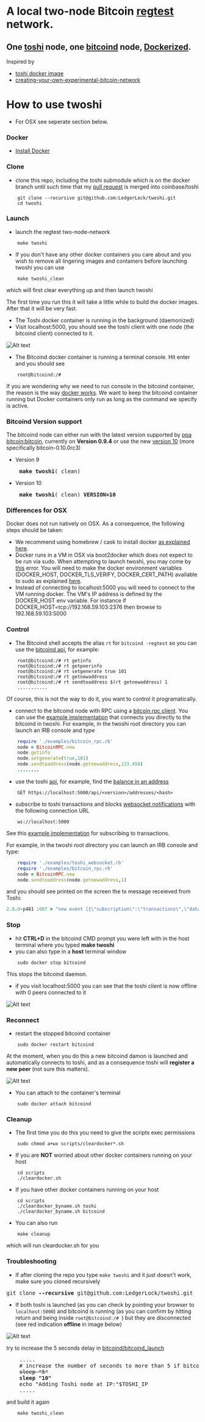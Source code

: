 # A local two-node Bitcoin [regtest](https://bitcoin.org/en/developer-examples#regtest-mode) network. 
## One [toshi](https://toshi.io) node, one [bitcoind](https://en.bitcoin.it/wiki/Bitcoind) node, [Dockerized](https://www.docker.com/).

Inspired by
- [toshi docker image](http://www.soroushjp.com/2014/10/15/deploying-your-own-toshi-api-bitcoin-node-using-coreos-docker-aws/)
- [creating-your-own-experimental-bitcoin-network](http://geraldkaszuba.com/creating-your-own-experimental-bitcoin-network/)

# How to use twoshi
- For OSX see seperate section below.

### Docker
- [Install Docker](https://docs.docker.com/installation/)

### Clone
- clone this repo, including the toshi submodule which is on the docker branch until such time that my [pull request](https://github.com/coinbase/toshi/pull/131) is merged into coinbase/toshi
```Batchfile
	git clone --recursive git@github.com:LedgerLock/twoshi.git
	cd twoshi
```
### Launch 
- launch the regtest two-node-network
```Batchfile
	make twoshi
```
- If you don't have any other docker containers you care about and you wish to remove all lingering images and containers before launching twoshi you can use
```Batchfile
	make twoshi_clean
```
which will first clear everything up and then launch twoshi

The first time you run this it will take a little while to build the docker images. After that it will be very fast.

- The Toshi docker container is running in the background (daemonized)
- Visit localhost:5000, you should see the toshi client with one node (the bitcoind client) connected to it.

![Alt text](/images/toshionlaunch.png?raw=true "Toshi cotainer hooked up to bitcoind on startup, with 101 blocks mined")

- The Bitcoind docker container is running a terminal console. Hit enter and you should see
```Batchfile
	root@bitcoind:/#
```
If you are wondering why we need to run console in the bitcoind container, the reason is the way [docker works](https://docs.docker.com/userguide/dockerizing/). We want to keep the bitcoind container running but Docker containers only run as long as the command we specify is active.

### Bitcoind Version support
The bitcoind node can either run with the latest version supported by [ppa bitcoin:bitcoin](https://launchpad.net/~bitcoin/+archive/ubuntu/bitcoin), currently on **Version 0.9.4** or use the new [version 10](https://github.com/bitcoin/bitcoin/blob/0.10/doc/release-notes.md) (more specifically bitcoin-0.10.0rc3)
- Version 9
<pre>
	<b>make twoshi</b>(_clean)
</pre>
- Version 10
<pre>
	<b>make twoshi</b>(_clean) <b>VERSION=10</b>
</pre>

### Differences for OSX
Docker does not run natively on OSX. As a consequence, the following steps should be taken:
- We recommend using homebrew / cask to install docker [as explained here](http://penandpants.com/2014/03/09/docker-via-homebrew/).
- Docker runs in a VM in OSX via boot2docker which does not expect to be run via sudo. When attempting to launch twoshi, you may come by [this](http://stackoverflow.com/questions/25372781/docker-error-var-run-docker-sock-no-such-file-or-directory) error. You will need to make the docker environment variables (DOCKER_HOST, DOCKER_TLS_VERIFY, DOCKER_CERT_PATH) available to sudo as explained [here](http://craiccomputing.blogspot.com/2010/10/setting-environment-variables-for-sudo.html).
- Instead of connecting to localhost:5000 you will need to connect to the VM running docker. The VM's IP address is defined by the DOCKER_HOST env variable. For instance if DOCKER_HOST=tcp://192.168.59.103:2376 then browse to 192.168.59.103:5000

### Control
- The Bitcoind shell accepts the alias `rt` for `bitcoind -regtest` so you can use the [bitcoind api](https://bitcoin.org/en/developer-reference#bitcoin-core-apis), for example:
```Batchfile
	root@bitcoind:/# rt getinfo
	root@bitcoind:/# rt getpeerinfo
	root@bitcoind:/# rt setgenerate true 101
	root@bitcoind:/# rt getnewaddress
	root@bitcoind:/# rt sendtoaddress $(rt getnewaddress) 1
	...........
```
Of course, this is not the way to do it, you want to control it programatically.

- connect to the bitcoind node with RPC using a [bitcoin rpc client](https://en.bitcoin.it/wiki/API_reference_(JSON-RPC)#Ruby). You can use the [example implementation](/examples/bitcoin_rpc.rb) that connects you directly to the bitcoind in twoshi.
For example, in the twoshi root directory you can launch an IRB console and type

```Ruby
	require './examples/bitcoin_rpc.rb'
	node = BitcoinRPC.new
	node.getinfo
	node.setgenerate(true,101)
	node.sendtoaddress(node.getnewaddress,123.456)
	........
```

- use the toshi [api](https://toshi.io/docs/), for example, find the [balance in an address](https://toshi.io/docs/#get-address-balance)
```Batchfile
	GET https://localhost:5000/api/<version>/addresses/<hash>
```
- subscribe to toshi transactions and blocks [websocket notifications](https://toshi.io/docs/#websockets) with the following connection URL
```Batchfile
	ws://localhost:5000
```
See this [example implementation](/examples/toshi_websocket.rb) for subscribing to transactions.

For example, in the twoshi root directory you can launch an IRB console and type:
```Ruby
	require './examples/toshi_websocket.rb'
	require './examples/bitcoin_rpc.rb'
	node = BitcoinRPC.new
 	node.sendtoaddress(node.getnewaddress,1) 
```
and you should see printed on the screen the tx message receieved from Toshi:

```Ruby
2.0.0-p481 :007 > "new event [{\"subscription\":\"transactions\",\"data\":{\"hash\":....]"

```

### Stop
- hit **CTRL+D** in the bitcoind CMD prompt you were left with in the host terminal where you typed **make twoshi**
- you can also type in a **host** terminal window
```Batchfile
	sudo docker stop bitcoind
```
This stops the bitcoind daemon.
- if you visit localhost:5000 you can see that the toshi client is now offline with 0 peers connected to it

![Alt text](/images/toshioffline.png?raw=true "Toshi cotainer offline")

### Reconnect

- restart the stopped bitcoind container
```Batchfile
	sudo docker restart bitcoind	
```
At the moment, when you do this a new bitcoind damon is launched and automatically connects to toshi, and as a consequence toshi will **register a new peer** (not sure this matters).

![Alt text](/images/toshibackonline.png?raw=true "Toshi cotainer back online, connected to the restarted bitcoind container counted as a new peer")

- You can attach to the container's terminal
```Batchfile
	sudo docker attach bitcoind
```

### Cleanup
- The first time you do this you need to give the scripts exec permissions
```Batchfile
	sudo chmod a+wx scripts/cleardocker*.sh
```
- If you are **NOT** worried about other docker containers running on your host 
```Batchfile
	cd scripts
	./cleardocker.sh
```
- If you have other docker containers running on your host 
```Batchfile
	cd scripts
	./cleardocker_byname.sh toshi
	./cleardocker_byname.sh bitcoind
```

- You can also run
```Batchfile
	make cleanup
```
which will run cleardocker.sh for you

### Troubleshooting
- If after cloning the repo you type `make twoshi` and it just doesn't work, make sure you cloned recursively
<pre>
git clone <b>--recursive</b> git@github.com:LedgerLock/twoshi.git
</pre>
- If both toshi is launched (as you can check by pointing your browser to `localhost:5000`) and bitcoind is running (as you can confirm by hitting return and being inside `root@bitcoind:/# `) but they are disconnected (see red indication **offline** in image below)

![Alt text](/images/offline.png?raw=true "Toshi cotainer is disconnected from bitcoind")

try to increase the 5 seconds delay in [bitcoind/bitcoind_launch](/bitcoind/bitcoind_launch.sh)
<pre>
	.....
	# increase the number of seconds to more than 5 if bitcoind didn't manage to connect to toshi
	<strike>sleep "5"</strike>
	<b>sleep "10"</b>
	echo "Adding Toshi node at IP:"$TOSHI_IP
	.....
</pre>
and build it again
```Batchfile
	make twoshi_clean
```
